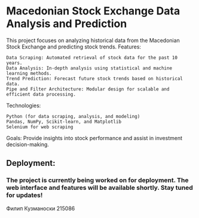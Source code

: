 

# Macedonian Stock Exchange Data Analysis and Prediction
This project focuses on analyzing historical data from the Macedonian Stock Exchange and predicting stock trends.
Features:

    Data Scraping: Automated retrieval of stock data for the past 10 years.
    Data Analysis: In-depth analysis using statistical and machine learning methods.
    Trend Prediction: Forecast future stock trends based on historical data.
    Pipe and Filter Architecture: Modular design for scalable and efficient data processing.

Technologies:

    Python (for data scraping, analysis, and modeling)
    Pandas, NumPy, Scikit-learn, and Matplotlib
    Selenium for web scraping

Goals:
Provide insights into stock performance and assist in investment decision-making.

## Deployment:
### The project is currently being worked on for deployment. The web interface and features will be available shortly. Stay tuned for updates!

Филип Кузманоски 215086

